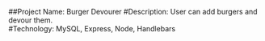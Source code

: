 ##Project Name: Burger Devourer
#Description: 
User can add burgers and devour them.    
#Technology: 
MySQL, Express, Node, Handlebars


